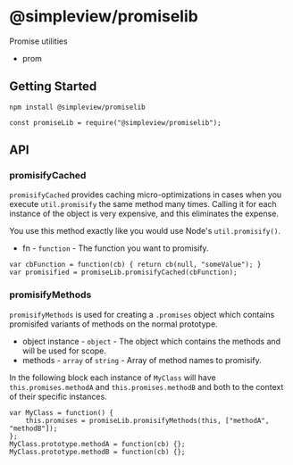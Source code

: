 # @simpleview/promiselib
Promise utilities

* prom

## Getting Started

```
npm install @simpleview/promiselib
```

```
const promiseLib = require("@simpleview/promiselib");
```

## API

### promisifyCached

`promisifyCached` provides caching micro-optimizations in cases when you execute `util.promisify` the same method many times. Calling it for each instance of the object is very expensive, and this eliminates the expense.

You use this method exactly like you would use Node's `util.promisify()`.

* fn - `function` - The function you want to promisify.

```
var cbFunction = function(cb) { return cb(null, "someValue"); }
var promisified = promiseLib.promisifyCached(cbFunction);
```

### promisifyMethods

`promisifyMethods` is used for creating a `.promises` object which contains promisifed variants of methods on the normal prototype.

* object instance - `object` - The object which contains the methods and will be used for scope.
* methods - `array` of `string` - Array of method names to promisify.

In the following block each instance of `MyClass` will have `this.promises.methodA` and `this.promises.methodB` and both to the context of their specific instances.

```
var MyClass = function() {
	this.promises = promiseLib.promisifyMethods(this, ["methodA", "methodB"]);
};
MyClass.prototype.methodA = function(cb) {};
MyClass.prototype.methodB = function(cb) {};
```